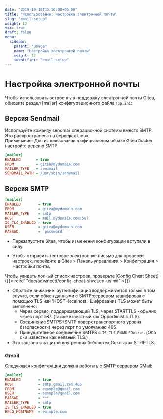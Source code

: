 ```yaml
---
date: "2019-10-15T10:10:00+05:00"
title: "Использование: настройка электронной почты"
slug: "email-setup"
weight: 12
toc: true
draft: false
menu:
  sidebar:
    parent: "usage"
    name: "Настройка электронной почты"
    weight: 12
    identifier: "email-setup"
---
```


# Настройка электронной почты

Чтобы использовать встроенную поддержку электронной почты Gitea, обновите раздел [mailer] конфигурационного файла `app.ini`:

## Версия Sendmail 
Используйте команду sendmail операционной системы вместо SMTP. Это распространено на серверах Linux.  
Примечание: Для использования в официальном образе Gitea Docker настройте версию SMTP.
```ini
[mailer]
ENABLED       = true
FROM          = gitea@mydomain.com
MAILER_TYPE   = sendmail
SENDMAIL_PATH = /usr/sbin/sendmail
```

## Версия SMTP
```ini
[mailer]
ENABLED        = true
FROM           = gitea@mydomain.com
MAILER_TYPE    = smtp
HOST           = mail.mydomain.com:587
IS_TLS_ENABLED = true
USER           = gitea@mydomain.com
PASSWD         = `password`
```

- Перезапустите Gitea, чтобы изменения конфигурации вступили в силу.

- Чтобы отправить тестовое электронное письмо для проверки настроек, перейдите в Gitea > Панель управления > Конфигурация > Настройки почты.

Чтобы увидеть полный список настроек, проверьте [Config Cheat Sheet]({{< relref "doc/advanced/config-cheat-sheet.en-us.md" >}})

- Обратите внимание: аутентификация поддерживается только в том случае, если обмен данными с SMTP-сервером зашифрован с помощью TLS или 'HOST=localhost'. Шифрование TLS может быть выполнено:
  - Через сервер, поддерживающий TLS, через STARTTLS - обычно через порт 587. (также известный как Opportunistic TLS).
  - Соединение SMTPS (SMTP поверх транспортного уровня безопасности) через порт по умолчанию 465.
  - Принудительное соединение SMTPS с `IS_TLS_ENABLED=true`. (Оба они известны как неявный TLS.)
- Это связано с защитой внутренних библиотек Go от атак STRIPTLS.

### Gmail

Следующая конфигурация должна работать с SMTP-сервером GMail:

```ini
[mailer]
ENABLED        = true
HOST           = smtp.gmail.com:465
FROM           = example@gmail.com
USER           = example@gmail.com
PASSWD         = ***
MAILER_TYPE    = smtp
IS_TLS_ENABLED = true
HELO_HOSTNAME  = example.com
```
